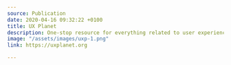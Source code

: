 ```yaml
---
source: Publication
date: 2020-04-16 09:32:22 +0100
title: UX Planet
description: One-stop resource for everything related to user experience.
image: "/assets/images/uxp-1.png"
link: https://uxplanet.org

---
```

